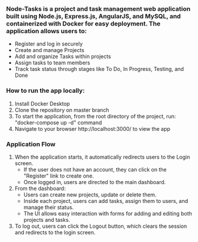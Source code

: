 ### Node-Tasks is a project and task management web application built using Node.js, Express.js, AngularJS, and MySQL, and containerized with Docker for easy deployment. The application allows users to:
  + Register and log in securely
  + Create and manage Projects
  + Add and organize Tasks within projects
  + Assign tasks to team members
  + Track task status through stages like To Do, In Progress, Testing, and Done

### How to run the app locally:
  1. Install Docker Desktop
  2. Clone the repository on master branch
  3. To start the application, from the root directory of the project, run: "docker-compose up -d" command
  4. Navigate to your browser  http://localhost:3000/  to view the app
 
### Application Flow
1. When the application starts, it automatically redirects users to the Login screen.
   + If the user does not have an account, they can click on the "Register" link to create one.
   + Once logged in, users are directed to the main dashboard.
2. From the dashboard:
   + Users can create new projects, update or delete them.
   + Inside each project, users can add tasks, assign them to users, and manage their status.
   + The UI allows easy interaction with forms for adding and editing both projects and tasks.
3. To log out, users can click the Logout button, which clears the session and redirects to the login screen.

